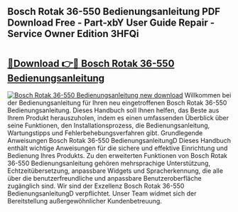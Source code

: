 ## Bosch Rotak 36-550 Bedienungsanleitung PDF Download Free - Part-xbY User Guide Repair - Service Owner Edition 3HFQi

# <h2><a href="http://df5ix1b.blite.top/?on=Bosch+Rotak+36-550+Bedienungsanleitung">🔗Download 👉🔴 Bosch Rotak 36-550 Bedienungsanleitung</a></h2>

[![Bosch Rotak 36-550 Bedienungsanleitung new download](https://i.imgur.com/lujVjoI.png)](http://df5ix1b.blite.top/?on=Bosch+Rotak+36-550+Bedienungsanleitung)
Willkommen bei der Bedienungsanleitung für Ihren neu eingetroffenen Bosch Rotak 36-550 Bedienungsanleitung. Dieses Handbuch soll Ihnen helfen, das Beste aus Ihrem Produkt herauszuholen, indem es einen umfassenden Überblick über seine Funktionen, den Installationsprozess, die Bedienungsanleitung, Wartungstipps und Fehlerbehebungsverfahren gibt. Grundlegende Anweisungen Bosch Rotak 36-550 BedienungsanleitungD Dieses Handbuch enthält wichtige Anweisungen für die sichere und effektive Einrichtung und Bedienung Ihres Produkts. Zu den erweiterten Funktionen von Bosch Rotak 36-550 Bedienungsanleitung gehören mehrsprachige Unterstützung, Echtzeitübersetzung, anpassbare Widgets und Spracherkennung, die alle über die benutzerfreundliche und anpassbare Benutzeroberfläche zugänglich sind. Wir sind der Exzellenz Bosch Rotak 36-550 BedienungsanleitungD verpflichtet. Unser Team widmet sich der Bereitstellung außergewöhnlicher Kundenbetreuung.
